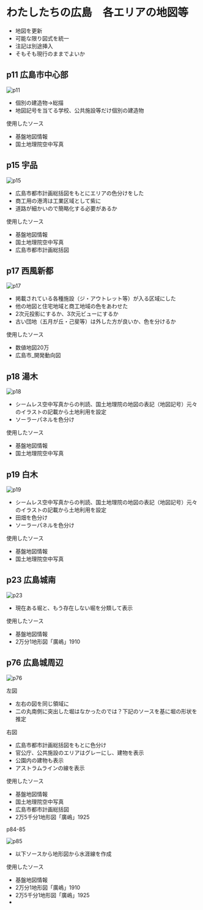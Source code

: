 # わたしたちの広島　各エリアの地図等

- 地図を更新
- 可能な限り図式を統一
- 注記は別途挿入
- そもそも現行のままでよいか

## p11 広島市中心部

![p11](https:// "p11")

- 個別の建造物→総描
- 地図記号を当てる学校、公共施設等だけ個別の建造物

使用したソース
- 基盤地図情報
- 国土地理院空中写真


## p15 宇品

![p15](https:// "p15")

- 広島市都市計画総括図をもとにエリアの色分けをした
- 商工用の港湾は工業区域として紫に
- 道路が細かいので簡略化する必要があるか

使用したソース
- 基盤地図情報
- 国土地理院空中写真
- 広島市都市計画総括図


## p17 西風新都

![p17](https:// "p17")

- 掲載されている各種施設（ジ・アウトレット等）が入る区域にした
- 他の地図と住宅地域と商工地域の色をあわせた
- 2次元投影にするか、3次元ビューにするか
- 古い団地（五月が丘・己斐等）は外した方が良いか、色を分けるか

使用したソース
- 数値地図20万
- 広島市_開発動向図


## p18 湯木

![p18](https:// "p18")

- シームレス空中写真からの判読、国土地理院の地図の表記（地図記号）元々のイラストの記載から土地利用を設定
- ソーラーパネルを色分け

使用したソース
- 基盤地図情報
- 国土地理院空中写真


## p19 白木

![p19](https:// "p19")

- シームレス空中写真からの判読、国土地理院の地図の表記（地図記号）元々のイラストの記載から土地利用を設定
- 田畑を色分け
- ソーラーパネルを色分け

使用したソース
- 基盤地図情報
- 国土地理院空中写真


## p23 広島城南

![p23](https:// "p23")

- 現在ある堀と、もう存在しない堀を分類して表示

使用したソース
- 基盤地図情報
- 2万分1地形図「廣嶋」1910


## p76 広島城周辺

![p76](https:// "p76")

左図
- 左右の図を同じ領域に
- 二の丸南側に突出した堀はなかったのでは？下記のソースを基に堀の形状を推定

右図
- 広島市都市計画総括図をもとに色分け
- 官公庁、公共施設のエリアはグレーにし、建物を表示
- 公園内の建物も表示
- アストラムラインの線を表示

使用したソース
- 基盤地図情報
- 国土地理院空中写真
- 広島市都市計画総括図
- 2万5千分1地形図「廣嶋」1925


p84-85

![p85](https:// "p85")

- 以下ソースから地形図から水涯線を作成

使用したソース
- 基盤地図情報
- 2万分1地形図「廣嶋」1910
- 2万5千分1地形図「廣嶋」1925
- 
